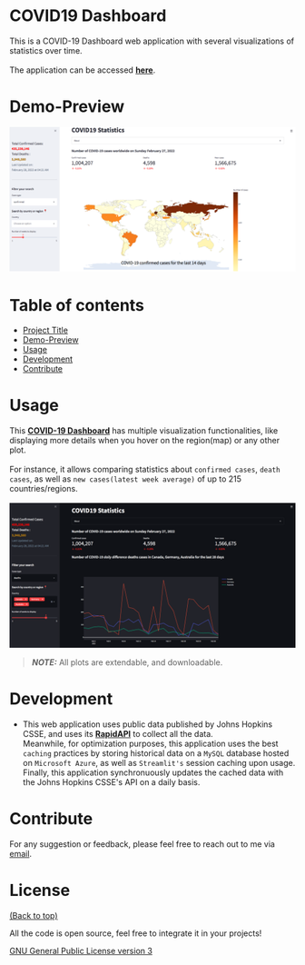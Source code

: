 # COVID19 Dashboard
This is a COVID-19 Dashboard web application with several visualizations of statistics over time.<br><br />
The application can be accessed [**here**](https://c19statistics.herokuapp.com/).
# Demo-Preview
![Demo](./data/plots/demo_ww.png "Demo")
# Table of contents
- [Project Title](#covid19-dashboard)
- [Demo-Preview](#demo-preview)
- [Usage](#usage)
- [Development](#development)
- [Contribute](#contribute)
# Usage
This [**COVID-19 Dashboard**](https://c19statistics.herokuapp.com/) has multiple visualization functionalities, like displaying more details when you hover on the region(map) or any other plot.<br><br />
For instance, it allows comparing statistics about `confirmed cases`, `death cases`, as well as `new cases(latest week average)` of up to 215 countries/regions. <br> <br />
![Demo](./data/plots/demo_countries.png "Demo")
> **_NOTE:_**  All plots are extendable, and downloadable.
# Development
- This web application uses public data published by Johns Hopkins CSSE, and uses its [**RapidAPI**](https://rapidapi.com/axisbits-axisbits-default/api/covid-19-statistics/details) to collect all the data. <br /> Meanwhile, for optimization purposes, this application uses the best `caching` practices by storing historical data on a `MySQL` database hosted on `Microsoft Azure`, as well as `Streamlit's` session caching upon usage. <br /> Finally, this application synchronuously updates the cached data with the Johns Hopkins CSSE's API on a daily basis.
# Contribute
For any suggestion or feedback, please feel free to reach out to me via [email](mailto:njucesar@gmail.com).
# License
[(Back to top)](#covid19-dashboard)

All the code is open source, feel free to integrate it in your projects!

[GNU General Public License version 3](https://opensource.org/licenses/GPL-3.0)
